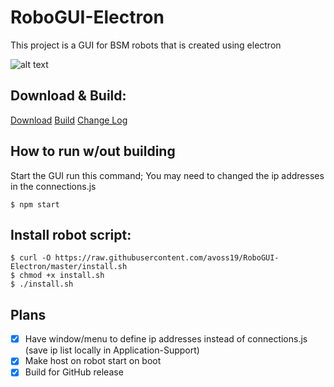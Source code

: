 # RoboGUI-Electron

This project is a GUI for BSM robots that is created using electron

![alt text](https://raw.githubusercontent.com/avoss19/RoboGUI-Electron/master/docs/pics/window.png)


## Download & Build:

[Download](https://github.com/avoss19/RoboGUI-Electron/releases)
[Build](/docs/Build.md/)
[Change Log](/docs/Changes.md/)


## How to run w/out building

Start the GUI run this command; You may need to changed the ip addresses in the connections.js
```
$ npm start
```


## Install robot script:
```
$ curl -O https://raw.githubusercontent.com/avoss19/RoboGUI-Electron/master/install.sh
$ chmod +x install.sh
$ ./install.sh
```


## Plans

- [x] Have window/menu to define ip addresses instead of connections.js (save ip list locally in Application-Support)
- [x] Make host on robot start on boot
- [x] Build for GitHub release
